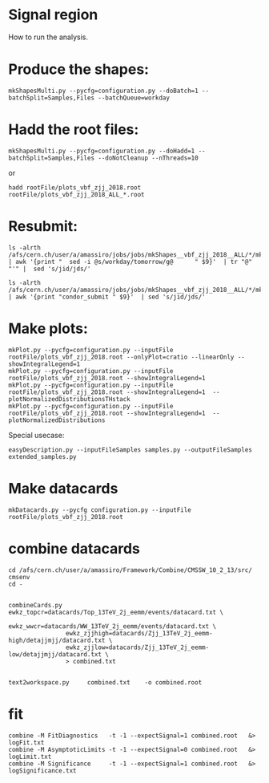 Signal region
=====================

How to run the analysis.
    
# Produce the shapes:

    mkShapesMulti.py --pycfg=configuration.py --doBatch=1 --batchSplit=Samples,Files --batchQueue=workday

# Hadd the root files:

    mkShapesMulti.py --pycfg=configuration.py --doHadd=1 --batchSplit=Samples,Files --doNotCleanup --nThreads=10

or

    hadd rootFile/plots_vbf_zjj_2018.root rootFile/plots_vbf_zjj_2018_ALL_*.root

    
# Resubmit:

    ls -alrth /afs/cern.ch/user/a/amassiro/jobs/jobs/mkShapes__vbf_zjj_2018__ALL/*/mkShapes__*.jid | awk '{print "  sed -i @s/workday/tomorrow/g@      " $9}'  | tr "@" "'" |  sed 's/jid/jds/'    

    ls -alrth /afs/cern.ch/user/a/amassiro/jobs/jobs/mkShapes__vbf_zjj_2018__ALL/*/mkShapes__*.jid | awk '{print "condor_submit " $9}'  | sed 's/jid/jds/'    

        
        
# Make plots:

    mkPlot.py --pycfg=configuration.py --inputFile rootFile/plots_vbf_zjj_2018.root --onlyPlot=cratio --linearOnly --showIntegralLegend=1
    mkPlot.py --pycfg=configuration.py --inputFile rootFile/plots_vbf_zjj_2018.root --showIntegralLegend=1
    mkPlot.py --pycfg=configuration.py --inputFile rootFile/plots_vbf_zjj_2018.root --showIntegralLegend=1  --plotNormalizedDistributionsTHstack
    mkPlot.py --pycfg=configuration.py --inputFile rootFile/plots_vbf_zjj_2018.root --showIntegralLegend=1  --plotNormalizedDistributions

    
    
    
Special usecase:

    easyDescription.py --inputFileSamples samples.py --outputFileSamples extended_samples.py

    

# Make datacards

    mkDatacards.py --pycfg configuration.py --inputFile rootFile/plots_vbf_zjj_2018.root

    
# combine datacards 

    cd /afs/cern.ch/user/a/amassiro/Framework/Combine/CMSSW_10_2_13/src/
    cmsenv
    cd -
    

    combineCards.py ewkz_topcr=datacards/Top_13TeV_2j_eemm/events/datacard.txt \
                    ewkz_wwcr=datacards/WW_13TeV_2j_eemm/events/datacard.txt \
                    ewkz_zjjhigh=datacards/Zjj_13TeV_2j_eemm-high/detajjmjj/datacard.txt \
                    ewkz_zjjlow=datacards/Zjj_13TeV_2j_eemm-low/detajjmjj/datacard.txt \
                    > combined.txt
                    
                    
    text2workspace.py     combined.txt    -o combined.root

    
# fit 


    combine -M FitDiagnostics   -t -1 --expectSignal=1 combined.root   &> logFit.txt
    combine -M AsymptoticLimits -t -1 --expectSignal=0 combined.root   &> logLimit.txt
    combine -M Significance     -t -1 --expectSignal=1 combined.root   &> logSignificance.txt
